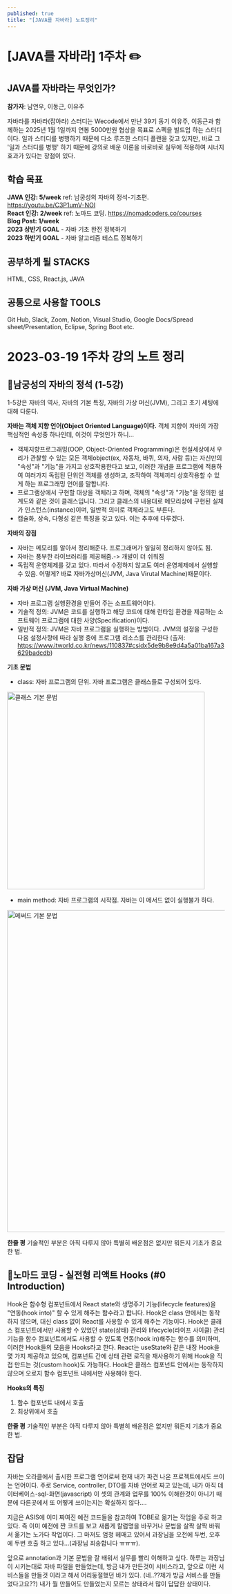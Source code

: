 ```yaml
---
published: true
title: "[JAVA를 자바라] 노트정리"
---
```


# [JAVA를 자바라] 1주차 ✏️

## JAVA를 자바라는 무엇인가?
**참가자**: 남연우, 이동근, 이유주

자바라를 자바라(잡아라) 스터디는 Wecode에서 만난 39기 동기 이유주, 이동근과 함께하는 2025년 1월 1일까지 연봉 5000만원 협상을 목표로 스펙을 빌드업 하는 스터디이다.
일과 스터디를 병행하기 때문에 다소 루즈한 스터디 플랜을 갖고 있지만, 바로 그 '일과 스터디를 병행' 하기 때문에 강의로 배운 이론을 바로바로 실무에 적용하여 시너지 효과가 있다는 장점이 있다.

## 학습 목표
 **JAVA 인강: 5/week**
    ref:  남궁성의 자바의 정석-기초편. https://youtu.be/C3P1umV-NOI <br/>
 **React 인강: 2/week**
    ref: 노마드 코딩. https://nomadcoders.co/courses <br/>
 **Blog Post: 1/week**<br/>
 **2023 상반기 GOAL** - 자바 기초 완전 정복하기<br/>
 **2023 하반기 GOAL** - 자바 알고리즘 테스트 정복하기<br/>

## 공부하게 될 STACKS
HTML, CSS, React.js, JAVA

## 공통으로 사용할 TOOLS
Git Hub, Slack, Zoom, Notion, Visual Studio, Google Docs/Spread sheet/Presentation, Eclipse, Spring Boot etc.



# 2023-03-19 1주차 강의 노트 정리

## 📌남궁성의 자바의 정석 (1-5강)
1-5강은 자바의 역사, 자바의 기본 특징, 자바의 가상 머신(JVM), 그리고 초기 세팅에 대해 다룬다. 


**자바는 객체 지향 언어(Object Oriented Language)이다.** 객체 지향이 자바의 가장 핵심적인 속성중 하나인데, 이것이 무엇인가 하니...
- 객체지향프로그래밍(OOP, Object-Oriented Programming)은 현실세상에서 우리가 관찰할 수 있는 모든 객체object(ex, 자동차, 바퀴, 의자, 사람 등)는 자신만의 "속성"과 "기능"을 가지고 상호작용한다고 보고, 이러한 개념을 프로그램에 적용하여 여러가지 독립된 단위인 객체를 생성하고, 조작하여 객체끼리 상호작용할 수 있게 하는 프로그래밍 언어를 말합니다. 
- 프로그램상에서 구현할 대상을 객체라고 하며, 객체의 "속성"과 "기능"을 정의한 설계도와 같은 것이 클래스입니다. 그리고 클래스의 내용대로 메모리상에 구현된 실체가 인스턴스(instance)이며, 일반적 의미로 객체라고도 부른다.
- 캡슐화, 상속, 다형성 같은 특징을 갖고 있다. 이는 추후에 다루겠다.

**자바의 장점**
- 자바는 메모리를 알아서 정리해준다. 프로그래머가 일일히 정리하지 않아도 됨.
- 자바는 풍부한 라이브러리를 제공해줌.-> 개발이 더 쉬워짐
- 독립적 운영체제를 갖고 있다. 따라서 수정하지 않고도 여러 운영체제에서 실행할 수 있음. 어떻게? 바로 자바가상머신(JVM, Java Virutal Machine)때문이다.

**자바 가상 머신 (JVM, Java Virtual Machine)**
- 자바 프로그램 실행환경을 만들어 주는 소프트웨어이다.
- 기술적 정의: JVM은 코드를 실행하고 해당 코드에 대해 런타임 환경을 제공하는 소프트웨어 프로그램에 대한 사양(Specification)이다.
- 일반적 정의: JVM은 자바 프로그램을 실행하는 방법이다. JVM의 설정을 구성한 다음 설정사항에 따라 실행 중에 프로그램 리소스를 관리한다 (출저: https://www.itworld.co.kr/news/110837#csidx5de9b8e9d4a5a01ba167a3629badcdb)

**기초 문법**
- class: 자바 프로그램의 단위. 자바 프로그램은 클래스들로 구성되어 있다.
<img width="457" alt="클래스 기본 문법" src="https://user-images.githubusercontent.com/114560119/226354136-fdaa771c-7cec-4a1f-b461-e051844c7489.png">

- main method: 자바 프로그램의 시작점. 자바는 이 메서드 없이 실행불가 하다.
<img width="745" alt="메써드 기본 문법" src="https://user-images.githubusercontent.com/114560119/226354187-f81d1064-3e30-4b52-96f4-5db30f88a35a.png">


**한줄 평**
기술적인 부분은 아직 다루지 않아 특별히 배운점은 없지만 뭐든지 기초가 중요한 법.


## 📌노마드 코딩 - 실전형 리액트 Hooks (#0 Introduction)
 Hook은 함수형 컴포넌트에서 React state와 생명주기 기능(lifecycle features)을 "연동(hook into)" 할 수 있게 해주는 함수라고 합니다. Hook은 class 안에서는 동작하지 않으며, 대신 class 없이 React를 사용할 수 있게 해주는 기능이다.
 Hook은 클래스 컴포넌트에서만 사용할 수 있었던 state(상태) 관리와 lifecycle(라이프 사이클) 관리 기능을 함수 컴포넌트에서도 사용할 수 있도록 연동(hook in)해주는 함수를 의미하며, 이러한 Hook들의 모음을 Hooks라고 한다.
 React는 useState와 같은 내장 Hook을 몇 가지 제공하고 있으며, 컴포넌트 간에 상태 관련 로직을 재사용하기 위해 Hook을 직접 만드는 것(custom hook)도 가능하다. Hook은 클래스 컴포넌트 안에서는 동작하지 않으며 오로지 함수 컴포넌트 내에서만 사용해야 한다. 
 
**Hooks의 특징**
1. 함수 컴포넌트 내에서 호출
2. 최상위에서 호출

**한줄 평**
기술적인 부분은 아직 다루지 않아 특별히 배운점은 없지만 뭐든지 기초가 중요한 법.

## 잡담

자바는 오라클에서 출시한 프로그램 언어로써 현재 내가 파견 나온 프로젝트에서도 쓰이는 언어이다. 
주로 Service, controller, DTO를 자바 언어로 짜고 있는데, 내가 아직 데이터베이스-sql-화면(javascript) 이 셋의 관계와 업무를 100% 이해한것이 아니기 때문에 다른곳에서 또 어떻게 쓰이는지는 확실하지 않다.... 

지금은 ASIS에 이미 짜여진 예전 코드들을 참고하여 TOBE로 옮기는 작업을 주로 하고 있다. 즉 이미 예전에 짠 코드를 보고 새롭게 칼럼명을 바꾸거나 문법을 살짝 살짝 바꿔서 옮기는 노가다 작업이다. 그 마저도 엄청 헤매고 있어서 과장님을 오전에 두번, 오후에 두번 호출 하고 있다...(과장님 죄송합니다 ㅠㅠㅠ).

앞으로 annotation과 기본 문법을 잘 배워서 실무를 빨리 이해하고 싶다. 
하루는 과장님이 시키는대로 자바 파일을 만들었는데, 방금 내가 만든것이 서비스라고, 앞으로 이런 서비스들을 만들것 이라고 해서 어리둥절했던 바가 있다. (네..??제가 방금 서비스를 만들었다고요??)
내가 뭘 만들어도 만들었는지 모르는 상태라서 많이 답답한 상태이다.
